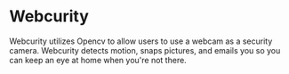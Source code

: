 # Webcurity

Webcurity utilizes Opencv to allow users to use a webcam as a security camera. Webcurity detects motion, snaps pictures, and emails you so you can keep an eye at home when you're not there.
